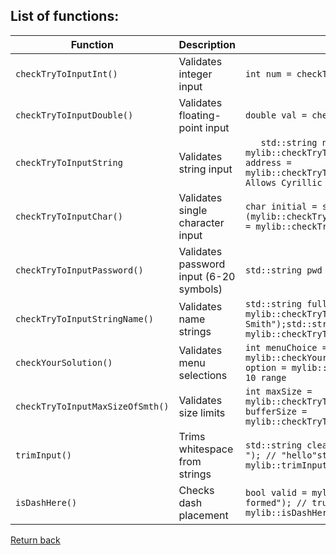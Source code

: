 ## List of functions:
| Function                | Description                             | Example                                   |
|-------------------------|-----------------------------------------|------------------------------------------------------------------|
| `checkTryToInputInt()`  | Validates integer input                 | `int num = checkTryToInputInt()`          |
| `checkTryToInputDouble()` | Validates floating-point input          | `double val = checkTryToInputDouble()`    |
| `checkTryToInputString`  | 	Validates string input                 |`	std::string name = mylib::checkTryToInputString();std::string address = mylib::checkTryToInputString(true); // Allows Cyrillic`|
|`checkTryToInputChar()`| Validates single character input        |`char initial = static_cast<char>(mylib::checkTryToInputChar());int asciiCode = mylib::checkTryToInputChar();`|
| `checkTryToInputPassword()` | Validates password input (6-20 symbols) | `std::string pwd = checkTryToInputPassword()` |
|`checkTryToInputStringName()`| Validates name strings                                        |`std::string fullName = mylib::checkTryToInputStringName("Doe-Smith");std::string lastName = mylib::checkTryToInputStringName(userInput);`|
|`checkYourSolution()`|	Validates menu selections|`int menuChoice = mylib::checkYourSolution(5); // 1-5 onlyint option = mylib::checkYourSolution(10); // 1-10 range`|
|`checkTryToInputMaxSizeOfSmth()`|Validates size limits|`int maxSize = mylib::checkTryToInputMaxSizeOfSmth();int bufferSize = mylib::checkTryToInputMaxSizeOfSmth();`|
|`trimInput()`|	Trims whitespace from strings|`std::string clean = mylib::trimInput(" hello "); // "hello"std::string trimmed = mylib::trimInput(rawInput);`|
|`isDashHere()`|Checks dash placement|`bool valid = mylib::isDashHere("well-formed"); // truebool bad = mylib::isDashHere("-bad"); // false`|

[Return back](./Readme.md)
